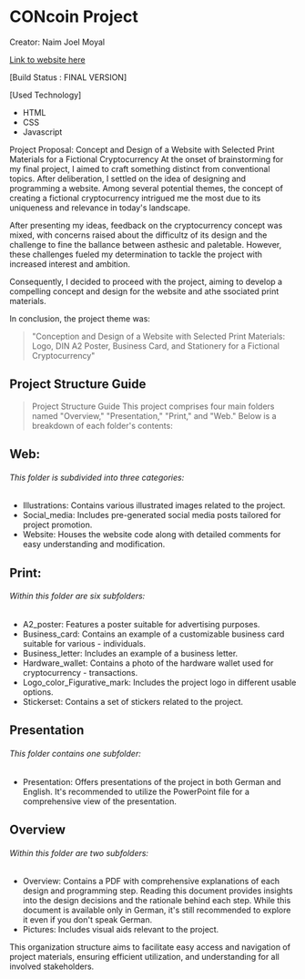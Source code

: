 # CONcoin Project
Creator: Naim Joel Moyal

[Link to website here](https://joelmoyal.github.io/ConCoinCryptoPrototype/)

[Build Status : FINAL VERSION]

[Used Technology]
- HTML
- CSS
- Javascript


Project Proposal: 
Concept and Design of a Website with Selected Print Materials for a Fictional Cryptocurrency
At the onset of brainstorming for my final project, I aimed to craft something distinct from conventional topics. After deliberation, I settled on the idea of designing and programming a website. Among several potential themes, the concept of creating a fictional cryptocurrency intrigued me the most due to its uniqueness and relevance in today's landscape.

After presenting my ideas, feedback on the cryptocurrency concept was mixed, with concerns raised about the difficultz of its design and the challenge to fine the ballance between asthesic and paletable. However, these challenges fueled my determination to tackle the project with increased interest and ambition.

Consequently, I decided to proceed with the project, aiming to develop a compelling concept and design for the website and athe ssociated print materials.

In conclusion, the project theme was:

> "Conception and Design of a Website with Selected Print Materials: Logo, DIN A2 Poster, Business Card, and Stationery for a Fictional Cryptocurrency"


## Project Structure Guide

> Project Structure Guide
This project comprises four main folders named "Overview," "Presentation," "Print," and "Web." Below is a breakdown of each folder's contents:

 ## Web:
 ###### This folder is subdivided into three categories: ######
 
- Illustrations: Contains various illustrated images related to the project.
- Social_media: Includes pre-generated social media posts tailored for project promotion.
- Website: Houses the website code along with detailed comments for easy understanding and modification.


## Print: 
 ###### Within this folder are six subfolders: ######
- A2_poster: Features a poster suitable for advertising purposes.
- Business_card: Contains an example of a customizable business card suitable for various - individuals.
- Business_letter: Includes an example of a business letter.
- Hardware_wallet: Contains a photo of the hardware wallet used for cryptocurrency -    transactions.
- Logo_color_Figurative_mark: Includes the project logo in different usable options.
- Stickerset: Contains a set of stickers related to the project.
 
 
## Presentation
  ###### This folder contains one subfolder: ######
- Presentation: Offers presentations of the project in both German and English. It's recommended to utilize the PowerPoint file for a comprehensive view of the presentation.


## Overview
 ###### Within this folder are two subfolders: ######
 - Overview: Contains a PDF with comprehensive explanations of each design and programming step. Reading this document provides insights into the design decisions and the rationale behind each step. While this document is available only in German, it's still recommended to explore it even if you don't speak German.
- Pictures: Includes visual aids relevant to the project.


This organization structure aims to facilitate easy access and navigation of project materials, ensuring efficient utilization, and understanding for all involved stakeholders.


